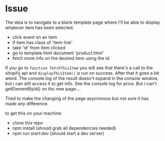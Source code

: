 # Issue

The idea is to navigate to a blank template page where I'll be able to display whatever item has been selected.
* click event on an item
* if item has class of 'item-link' 
* take 'id' from item clicked
* go to template html document 'product.html'
* fetch more info on the desired item using the id.

If you go to `function fetchThisItem` you will see that there's a call to the shopify api and `displayThisItem()` is run on success.  After that it goes a bit weird.  The console.log of the result doesn't expand in the console window, but i can still access it to get info.  See the console log for price.  But i can't getElementById() on ths new page....

Tried to make the changing of the page asycronous but not sure it has made any difference. 

to get this on your machine:
* clone this repo
* npm install (should grab all dependencies needed)
* npm run start:dev (should start a dev server)